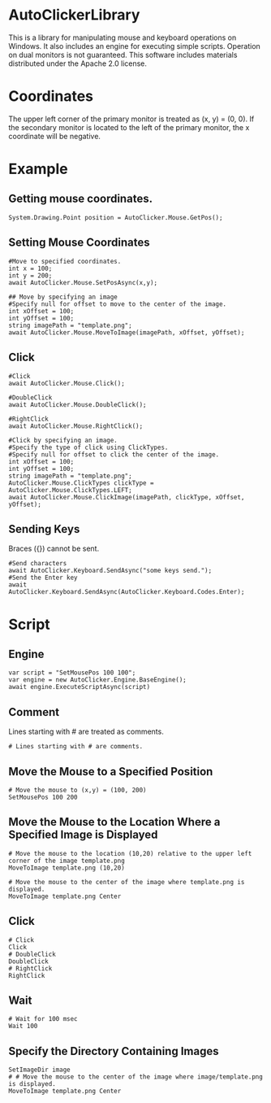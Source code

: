 # AutoClickerLibrary
This is a library for manipulating mouse and keyboard operations on Windows.
It also includes an engine for executing simple scripts.
Operation on dual monitors is not guaranteed.
This software includes materials distributed under the Apache 2.0 license.

# Coordinates
The upper left corner of the primary monitor is treated as (x, y) = (0, 0).
If the secondary monitor is located to the left of the primary monitor, the x coordinate will be negative.

# Example
## Getting mouse coordinates.
```
System.Drawing.Point position = AutoClicker.Mouse.GetPos();
```
## Setting Mouse Coordinates
```
#Move to specified coordinates.
int x = 100;
int y = 200;
await AutoClicker.Mouse.SetPosAsync(x,y);

## Move by specifying an image
#Specify null for offset to move to the center of the image.
int xOffset = 100;
int yOffset = 100;
string imagePath = "template.png";
await AutoClicker.Mouse.MoveToImage(imagePath, xOffset, yOffset);
```
## Click
```
#Click
await AutoClicker.Mouse.Click();

#DoubleClick
await AutoClicker.Mouse.DoubleClick();

#RightClick
await AutoClicker.Mouse.RightClick();

#Click by specifying an image.
#Specify the type of click using ClickTypes.
#Specify null for offset to click the center of the image.
int xOffset = 100;
int yOffset = 100;
string imagePath = "template.png";
AutoClicker.Mouse.ClickTypes clickType = AutoClicker.Mouse.ClickTypes.LEFT;
await AutoClicker.Mouse.ClickImage(imagePath, clickType, xOffset, yOffset);
```

## Sending Keys
Braces ({}) cannot be sent.
```
#Send characters
await AutoClicker.Keyboard.SendAsync("some keys send.");
#Send the Enter key
await AutoClicker.Keyboard.SendAsync(AutoClicker.Keyboard.Codes.Enter);
```

# Script
## Engine
```
var script = "SetMousePos 100 100";
var engine = new AutoClicker.Engine.BaseEngine();
await engine.ExecuteScriptAsync(script)
```

## Comment
Lines starting with # are treated as comments.
```
# Lines starting with # are comments.
```

## Move the Mouse to a Specified Position
```
# Move the mouse to (x,y) = (100, 200)
SetMousePos 100 200
```

## Move the Mouse to the Location Where a Specified Image is Displayed
```
# Move the mouse to the location (10,20) relative to the upper left corner of the image template.png
MoveToImage template.png (10,20)

# Move the mouse to the center of the image where template.png is displayed.
MoveToImage template.png Center
```

## Click
```
# Click
Click
# DoubleClick
DoubleClick
# RightClick
RightClick
```

## Wait
```
# Wait for 100 msec
Wait 100
```

## Specify the Directory Containing Images
```
SetImageDir image
# # Move the mouse to the center of the image where image/template.png is displayed.
MoveToImage template.png Center
```
